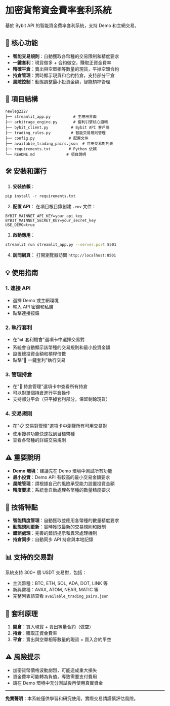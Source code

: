 # 加密貨幣資金費率套利系統

基於 Bybit API 的智能資金費率套利系統，支持 Demo 和主網交易。

## 🚀 核心功能

- **智能交易規則**：自動獲取各幣種的交易限制和精度要求
- **一鍵套利**：現貨做多 + 合約做空，賺取正資金費率
- **精確平倉**：賣出與空單相等數量的現貨，平掉空頭合約
- **持倉管理**：實時顯示現貨和合約持倉，支持部分平倉
- **風險控制**：動態調整最小投資金額，智能槓桿管理

## 📁 項目結構

```
newleg222/
├── streamlit_app.py          # 主應用界面
├── arbitrage_engine.py       # 套利引擎核心邏輯
├── bybit_client.py          # Bybit API 客戶端
├── trading_rules.py         # 智能交易規則管理
├── config.py               # 配置文件
├── available_trading_pairs.json  # 可用交易對列表
├── requirements.txt        # Python 依賴
└── README.md              # 項目說明
```

## 🛠️ 安裝和運行

1. **安裝依賴**：
```bash
pip install -r requirements.txt
```

2. **配置 API**：
在項目根目錄創建 `.env` 文件：
```
BYBIT_MAINNET_API_KEY=your_api_key
BYBIT_MAINNET_SECRET_KEY=your_secret_key
USE_DEMO=true
```

3. **啟動應用**：
```bash
streamlit run streamlit_app.py --server.port 8501
```

4. **訪問網頁**：
打開瀏覽器訪問 `http://localhost:8501`

## 💡 使用指南

### 1. 連接 API
- 選擇 Demo 或主網環境
- 輸入 API 密鑰和私鑰
- 點擊連接按鈕

### 2. 執行套利
- 在"📊 套利機會"選項卡中選擇交易對
- 系統會自動顯示該幣種的交易規則和最小投資金額
- 設置總投資金額和槓桿倍數
- 點擊"🚀 一鍵套利"執行交易

### 3. 管理持倉
- 在"💼 持倉管理"選項卡中查看所有持倉
- 可以對單個持倉進行平倉操作
- 支持部分平倉（只平掉套利部分，保留剩餘現貨）

### 4. 交易規則
- 在"📋 交易對管理"選項卡中瀏覽所有可用交易對
- 使用搜尋功能快速找到目標幣種
- 查看各幣種的詳細交易規則

## ⚠️ 重要說明

- **Demo 環境**：建議先在 Demo 環境中測試所有功能
- **最小投資**：Demo API 有較高的最小交易金額要求
- **風險管理**：請根據自己的風險承受能力設置投資金額
- **精度要求**：系統會自動處理各幣種的數量精度要求

## 🔧 技術特點

- **智能精度管理**：自動獲取並應用各幣種的數量精度要求
- **動態規則更新**：實時獲取最新的交易規則和限制
- **錯誤處理**：完善的錯誤提示和異常處理機制
- **持倉同步**：自動同步 API 持倉與本地記錄

## 📊 支持的交易對

系統支持 300+ 個 USDT 交易對，包括：
- 主流幣種：BTC, ETH, SOL, ADA, DOT, LINK 等
- 新興幣種：AVAX, ATOM, NEAR, MATIC 等
- 完整列表請查看 `available_trading_pairs.json`

## 🎯 套利原理

1. **開倉**：買入現貨 + 賣出等量合約（做空）
2. **持倉**：賺取正資金費率
3. **平倉**：賣出與空單相等數量的現貨 + 買入合約平空

## ⚠️ 風險提示

- 加密貨幣價格波動劇烈，可能造成重大損失
- 資金費率可能轉為負值，導致需要支付費用
- 請在 Demo 環境中充分測試後再使用真實資金

---

**免責聲明**：本系統僅供學習和研究使用，實際交易請謹慎評估風險。